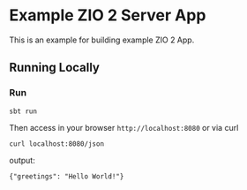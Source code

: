 # Example ZIO 2 Server App
This is an example for building example ZIO 2 App. 

## Running Locally

### Run
```
sbt run
```

Then access in your browser `http://localhost:8080` or via curl

```
curl localhost:8080/json
```

output:
```
{"greetings": "Hello World!"}
```
